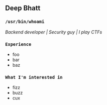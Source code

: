 ## Deep Bhatt

### `/usr/bin/whoami`

_Backend developer | Security guy | I play CTFs_

### `Experience`

* foo
* bar
* baz

### `What I'm interested in`

* fizz
* buzz
* cux
